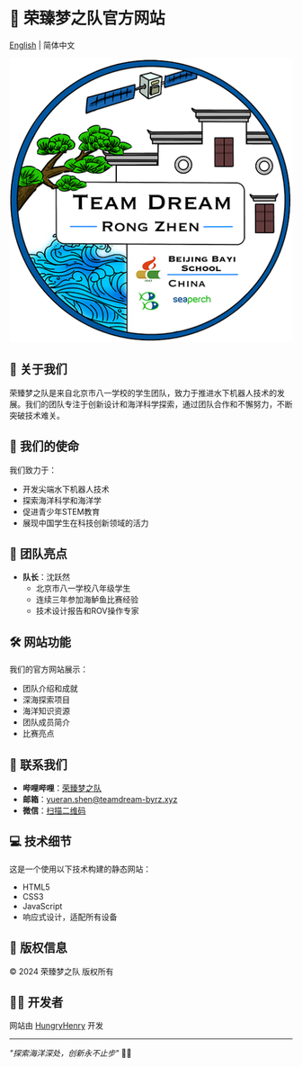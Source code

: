 # 🌊 荣臻梦之队官方网站

[English](README.md) | 简体中文 

![团队标志](img/ico.png)

## 📖 关于我们

荣臻梦之队是来自北京市八一学校的学生团队，致力于推进水下机器人技术的发展。我们的团队专注于创新设计和海洋科学探索，通过团队合作和不懈努力，不断突破技术难关。

## 🚀 我们的使命

我们致力于：
- 开发尖端水下机器人技术
- 探索海洋科学和海洋学
- 促进青少年STEM教育
- 展现中国学生在科技创新领域的活力

## 🌟 团队亮点

- **队长**：沈跃然
  - 北京市八一学校八年级学生
  - 连续三年参加海鲈鱼比赛经验
  - 技术设计报告和ROV操作专家

## 🛠️ 网站功能

我们的官方网站展示：
- 团队介绍和成就
- 深海探索项目
- 海洋知识资源
- 团队成员简介
- 比赛亮点

## 📱 联系我们

- **哔哩哔哩**：[荣臻梦之队](https://space.bilibili.com/3546600993458304)
- **邮箱**：yueran.shen@teamdream-byrz.xyz
- **微信**：[扫描二维码](img/wxSPH.png)

## 💻 技术细节

这是一个使用以下技术构建的静态网站：
- HTML5
- CSS3
- JavaScript
- 响应式设计，适配所有设备

## 📄 版权信息

© 2024 荣臻梦之队 版权所有

## 👨‍💻 开发者

网站由 [HungryHenry](http://hungryhenry.xyz) 开发

---

*"探索海洋深处，创新永不止步"* 🌊🤖
